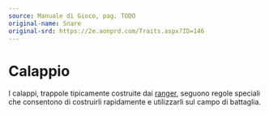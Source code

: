 ```yaml
---
source: Manuale di Gioco, pag. TODO
original-name: Snare
original-srd: https://2e.aonprd.com/Traits.aspx?ID=146
---
```


# Calappio

I calappi, trappole tipicamente costruite dai [ranger](/classi/ranger), seguono
regole speciali che consentono di costruirli rapidamente e utilizzarli sul campo
di battaglia.
